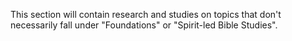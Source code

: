 This section will contain research and studies on topics that don't necessarily fall under "Foundations" or "Spirit-led Bible Studies".
